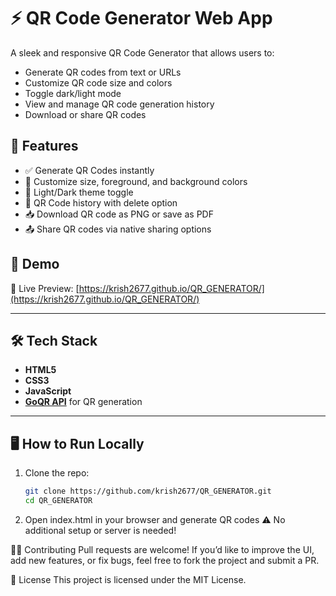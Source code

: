 # ⚡ QR Code Generator Web App

A sleek and responsive QR Code Generator that allows users to:
- Generate QR codes from text or URLs
- Customize QR code size and colors
- Toggle dark/light mode
- View and manage QR code generation history
- Download or share QR codes
  

## 🚀 Features

- ✅ Generate QR Codes instantly
- 🎨 Customize size, foreground, and background colors
- 🌙 Light/Dark theme toggle
- 🧾 QR Code history with delete option
- 📥 Download QR code as PNG or save as PDF
- 📤 Share QR codes via native sharing options


## 📸 Demo

🔗 Live Preview: [https://krish2677.github.io/QR_GENERATOR/](https://krish2677.github.io/QR_GENERATOR/)

---

## 🛠️ Tech Stack

- **HTML5**
- **CSS3** 
- **JavaScript** 
- **[GoQR API](https://goqr.me/api/)** for QR generation





---

## 🖥️ How to Run Locally

1. Clone the repo:
   ```bash
   git clone https://github.com/krish2677/QR_GENERATOR.git
   cd QR_GENERATOR
2. Open index.html in your browser and generate QR codes
  ⚠️ No additional setup or server is needed!


🐱‍💻 Contributing
Pull requests are welcome! If you’d like to improve the UI, add new features, or fix bugs, feel free to fork the project and submit a PR.

📃 License
This project is licensed under the MIT License.
